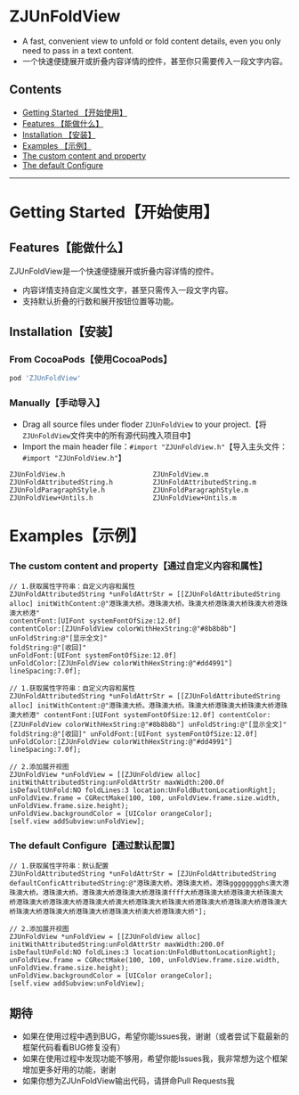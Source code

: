 # ZJUnFoldView
- A fast, convenient view to unfold or fold content details, even you only need to pass in a text content.
- 一个快速便捷展开或折叠内容详情的控件，甚至你只需要传入一段文字内容。


## Contents
* [Getting Started 【开始使用】](#Getting_Started)
* [Features 【能做什么】](#Features)
* [Installation 【安装】](#Installation)
* [Examples 【示例】](#Examples)
* [The custom content and property](#Custom_Content)
* [The default Configure](#Default_Configure)

---

# <a id="Getting_Started"></a> Getting Started【开始使用】

## <a id="Features"></a> Features【能做什么】
ZJUnFoldView是一个快速便捷展开或折叠内容详情的控件。
- 内容详情支持自定义属性文字，甚至只需传入一段文字内容。
- 支持默认折叠的行数和展开按钮位置等功能。

## <a id="Installation"></a> Installation【安装】

### From CocoaPods【使用CocoaPods】

```ruby
pod 'ZJUnFoldView'
```

### Manually【手动导入】
- Drag all source files under floder `ZJUnFoldView` to your project.【将`ZJUnFoldView`文件夹中的所有源代码拽入项目中】
- Import the main header file：`#import "ZJUnFoldView.h"`【导入主头文件：`#import "ZJUnFoldView.h"`】

```objc
ZJUnFoldView.h                      ZJUnFoldView.m
ZJUnFoldAttributedString.h          ZJUnFoldAttributedString.m
ZJUnFoldParagraphStyle.h            ZJUnFoldParagraphStyle.m
ZJUnFoldView+Untils.h               ZJUnFoldView+Untils.m
```
# <a id="Examples"></a> Examples【示例】

### <a id="Custom_Content"></a> The custom content and property【通过自定义内容和属性】
```objc
// 1.获取属性字符串：自定义内容和属性
ZJUnFoldAttributedString *unFoldAttrStr = [[ZJUnFoldAttributedString alloc] initWithContent:@"港珠澳大桥。港珠澳大桥。珠澳大桥港珠澳大桥珠澳大桥港珠澳大桥港"
contentFont:[UIFont systemFontOfSize:12.0f]
contentColor:[ZJUnFoldView colorWithHexString:@"#8b8b8b"]
unFoldString:@"[显示全文]"
foldString:@"[收回]"
unFoldFont:[UIFont systemFontOfSize:12.0f]
unFoldColor:[ZJUnFoldView colorWithHexString:@"#dd4991"]
lineSpacing:7.0f];

// 1.获取属性字符串：自定义内容和属性
ZJUnFoldAttributedString *unFoldAttrStr = [[ZJUnFoldAttributedString alloc] initWithContent:@"港珠澳大桥。港珠澳大桥。珠澳大桥港珠澳大桥珠澳大桥港珠澳大桥港" contentFont:[UIFont systemFontOfSize:12.0f] contentColor:[ZJUnFoldView colorWithHexString:@"#8b8b8b"] unFoldString:@"[显示全文]" foldString:@"[收回]" unFoldFont:[UIFont systemFontOfSize:12.0f] unFoldColor:[ZJUnFoldView colorWithHexString:@"#dd4991"] lineSpacing:7.0f];

// 2.添加展开视图
ZJUnFoldView *unFoldView = [[ZJUnFoldView alloc] initWithAttributedString:unFoldAttrStr maxWidth:200.0f isDefaultUnFold:NO foldLines:3 location:UnFoldButtonLocationRight];
unFoldView.frame = CGRectMake(100, 100, unFoldView.frame.size.width, unFoldView.frame.size.height);
unFoldView.backgroundColor = [UIColor orangeColor];
[self.view addSubview:unFoldView];
```

### <a id="Default_Configure"></a> The default Configure【通过默认配置】
```objc
// 1.获取属性字符串：默认配置
ZJUnFoldAttributedString *unFoldAttrStr = [ZJUnFoldAttributedString defaultConficAttributedString:@"港珠澳大桥。港珠澳大桥。港珠gggggggghs澳大港珠澳大桥。港珠澳大桥。港珠澳大桥港珠澳大桥港珠澳ffff大桥港珠澳大桥港珠澳大桥珠澳大桥港珠澳大桥港珠澳大桥港珠澳大桥澳大桥港珠澳大桥珠澳大桥港珠澳大桥港珠澳大桥港珠澳大桥珠澳大桥港珠澳大桥港珠澳大桥港珠澳大桥澳大桥港珠澳大桥"];

// 2.添加展开视图
ZJUnFoldView *unFoldView = [[ZJUnFoldView alloc] initWithAttributedString:unFoldAttrStr maxWidth:200.0f isDefaultUnFold:NO foldLines:3 location:UnFoldButtonLocationRight];
unFoldView.frame = CGRectMake(100, 100, unFoldView.frame.size.width, unFoldView.frame.size.height);
unFoldView.backgroundColor = [UIColor orangeColor];
[self.view addSubview:unFoldView];
```

## 期待
* 如果在使用过程中遇到BUG，希望你能Issues我，谢谢（或者尝试下载最新的框架代码看看BUG修复没有）
* 如果在使用过程中发现功能不够用，希望你能Issues我，我非常想为这个框架增加更多好用的功能，谢谢
* 如果你想为ZJUnFoldView输出代码，请拼命Pull Requests我
